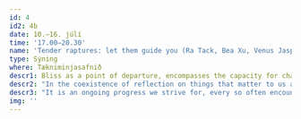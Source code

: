 ```yaml
---
id: 4
id2: 4b
date: 10.–16. júlí
time: '17.00–20.30'
name: 'Tender raptures: let them guide you (Ra Tack, Bea Xu, Venus Jasper)'
type: Sýning
where: Tækniminjasafnið
descr1: Bliss as a point of departure, encompasses the capacity for change, a destination of sorts and all the stages of transit. It lies within these moments when our minds and hearts alike expand to nestle people and ideas that move us forward, accelerate us. Once there, it becomes a driving force in us that, although language at times falls short of apprehending, expresses itself by embracing the remnants and braves new beginnings.
descr2: "In the coexistence of reflection on things that matter to us and the need to nourish and be nourished resides the capacity to intrinsically take action. At times, subjects that make us feel at unease may spring up. Discourse on collective and personal rebirth, process, recollection and questioning the-way-things-were enable us to build on the potentialities of what could be - knowledge is Bliss, like a sigh of relief and the rejoicing that follows. "
descr3: "It is an ongoing progress we strive for, every so often encountering along the way limitations and holding on to ideas - yet also cherishing fellow travelers, telling the stories that should not be forgotten, queering the narratives, grieving and finding resolutions, embracing the ambiguity, taking all the risks, changing the world, appreciating the journey."
img: ''
---
```

